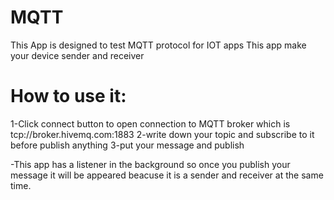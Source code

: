 # MQTT
This App is designed to test MQTT protocol for IOT apps 
This app make your device sender and receiver 
# How to use it:
1-Click connect button to open connection to MQTT broker which is tcp://broker.hivemq.com:1883
2-write down your topic and subscribe to it before publish anything
3-put your message and publish 
 
 -This app has a listener in the background so once you publish your message it will be appeared beacuse it is a sender and receiver
 at the same time.
